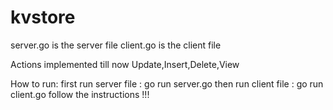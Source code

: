 kvstore
=======
server.go is the server file
client.go is the client file

Actions implemented till now Update,Insert,Delete,View

How to run:
  first run server file : go run server.go
  then run client file : go run client.go
  follow the instructions !!!


